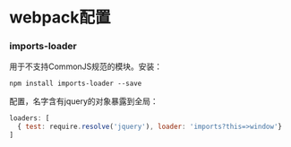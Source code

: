 # webpack配置
### imports-loader
用于不支持CommonJS规范的模块。安装：
```shell
npm install imports-loader --save
```
配置，名字含有jquery的对象暴露到全局：
```js
loaders: [
  { test: require.resolve('jquery'), loader: 'imports?this=>window'}
]
```
